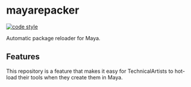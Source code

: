 # mayarepacker  

<!-- [![PyPI Versions](https://img.shields.io/pypi/v/boip.svg)](https://pypi.org/project/boip) -->
<!-- [![Downloads](https://pepy.tech/badge/boip)](https://pepy.tech/project/boip) -->
<!-- [![license](https://img.shields.io/pypi/l/boip)](https://pypi.org/project/boip) -->
<!-- [![Supported Versions](https://img.shields.io/pypi/pyversions/boip.svg)](https://pypi.org/project/boip) -->
<!-- [![pytest](https://codecov.io/gh/InTack2/boip/branch/master/graph/badge.svg)](https://codecov.io/gh/InTack2/mayarepacker) -->
[![code style](https://img.shields.io/badge/code%20style-flake8-000000.svg)](https://pypi.org/-project/flake8/)  

Automatic package reloader for Maya.

## Features
This repository is a feature that makes it easy for TechnicalArtists to hot-load their tools when they create them in Maya.
